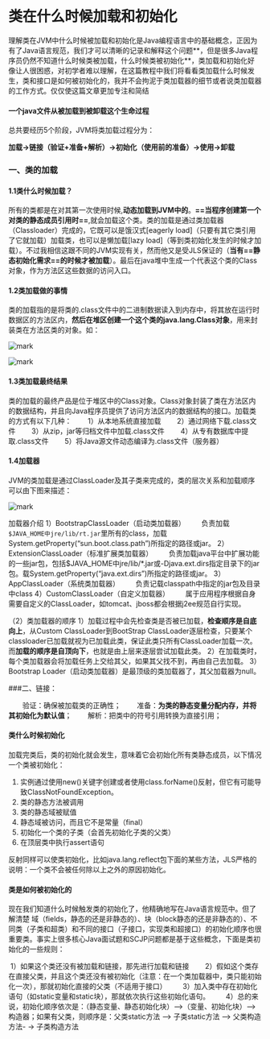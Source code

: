 # 类在什么时候加载和初始化

​	理解类在JVM中什么时候被加载和初始化是Java编程语言中的基础概念，正因为有了Java语言规范，我们才可以清晰的记录和解释这个问题**，但是很多Java程序员仍然不知道什么时候类被加载，什么时候类被初始化**，类加载和初始化好像让人很困惑，对初学者难以理解，在这篇教程中我们将看看类加载什么时候发生，类和接口是如何被初始化的，我并不会拘泥于类加载器的细节或者说类加载器的工作方式。仅仅使这篇文章更加专注和简结

#### 一个java文件从被加载到被卸载这个生命过程

总共要经历5个阶段，JVM将类加载过程分为：

**加载->链接（验证+准备+解析）->初始化（使用前的准备）->使用->卸载** 

### 一、类的加载

#### 1.1类什么时候加载？

​	所有的类都是在对其第一次使用时候,**动态加载到JVM中的**。**==当程序创建第一个对类的静态成员引用时==**,就会加载这个类。类的加载是通过类加载器（Classloader）完成的，它既可以是饿汉式[eagerly load]（只要有其它类引用了它就加载）加载类，也可以是懒加载[lazy load]（等到类初始化发生的时候才加载）。不过我相信这跟不同的JVM实现有关，然而他又是受JLS保证的（**当有==静态初始化需求==的时候才被加载**）。最后在java堆中生成一个代表这个类的Class对象，作为方法区这些数据的访问入口。

#### 1.2类加载做的事情

​	类的加载指的是将类的.class文件中的二进制数据读入到内存中，将其放在运行时数据区的方法区内，**然后在堆区创建一个这个类的java.lang.Class对象**，用来封装类在方法区类的对象。如： 

![mark](http://ozxf77u6w.bkt.clouddn.com/blog/180512/a1abKmejak.png?imageslim)

![mark](http://ozxf77u6w.bkt.clouddn.com/blog/180512/am802L0i3a.png?imageslim)

#### 1.3类加载最终结果

类的加载的最终产品是位于堆区中的Class对象。Class对象封装了类在方法区内的数据结构，并且向Java程序员提供了访问方法区内的数据结构的接口。加载类的方式有以下几种： 
　　1）从本地系统直接加载 
　　2）通过网络下载.class文件 
　　3）从zip，jar等归档文件中加载.class文件 
　　4）从专有数据库中提取.class文件 
　　5）将Java源文件动态编译为.class文件（服务器）

#### 1.4加载器

JVM的类加载是通过ClassLoader及其子类来完成的，类的层次关系和加载顺序可以由下图来描述：

![mark](http://ozxf77u6w.bkt.clouddn.com/blog/180512/HL02d2jj69.png?imageslim)

加载器介绍 
1）BootstrapClassLoader（启动类加载器） 
　　负责加载`$JAVA_HOME中jre/lib/rt.jar`里所有的class，加载System.getProperty(“sun.boot.class.path”)所指定的路径或jar。 
2）ExtensionClassLoader（标准扩展类加载器） 
　　负责加载java平台中扩展功能的一些jar包，包括$JAVA_HOME中jre/lib/*.jar或-Djava.ext.dirs指定目录下的jar包。载System.getProperty(“java.ext.dirs”)所指定的路径或jar。 
3）AppClassLoader（系统类加载器） 
　　负责记载classpath中指定的jar包及目录中class 
4）CustomClassLoader（自定义加载器） 
　　属于应用程序根据自身需要自定义的ClassLoader，如tomcat、jboss都会根据j2ee规范自行实现。

（2）类加载器的顺序 
1）加载过程中会先检查类是否被已加载，**检查顺序是自底向上**，从Custom ClassLoader到BootStrap ClassLoader逐层检查，只要某个classloader已加载就视为已加载此类，保证此类只所有ClassLoader加载一次。而**加载的顺序是自顶向下**，也就是由上层来逐层尝试加载此类。 
2）在加载类时，每个类加载器会将加载任务上交给其父，如果其父找不到，再由自己去加载。 
3）Bootstrap Loader（启动类加载器）是最顶级的类加载器了，其父加载器为null。

###二、链接： 

　　验证：确保被加载类的正确性； 
　　准备：**为类的静态变量分配内存，并将其初始化为默认值**； 
　　解析：把类中的符号引用转换为直接引用； 

#### 类什么时候初始化

加载完类后，类的初始化就会发生，意味着它会初始化所有类静态成员，以下情况一个类被初始化：

1. 实例通过使用new()关键字创建或者使用class.forName()反射，但它有可能导致ClassNotFoundException。
2. 类的静态方法被调用
3. 类的静态域被赋值
4. 静态域被访问，而且它不是常量（final）
5. 初始化一个类的子类（会首先初始化子类的父类）
6. 在顶层类中执行assert语句

反射同样可以使类初始化，比如java.lang.reflect包下面的某些方法，JLS严格的说明：一个类不会被任何除以上之外的原因初始化。

#### 类是如何被初始化的

现在我们知道什么时候触发类的初始化了，他精确地写在Java语言规范中。但了解清楚 域（fields，静态的还是非静态的）、块（block静态的还是非静态的）、不同类（子类和超类）和不同的接口（子接口，实现类和超接口）的初始化顺序也很重要类。事实上很多核心Java面试题和SCJP问题都是基于这些概念，下面是类初始化的一些规则：

​	1）如果这个类还没有被加载和链接，那先进行加载和链接 
　　2）假如这个类存在直接父类，并且这个类还没有被初始化（注意：在一个类加载器中，类只能初始化一次），那就初始化直接的父类（不适用于接口） 
　　3）加入类中存在初始化语句（如static变量和static块），那就依次执行这些初始化语句。 
　　4）总的来说，初始化顺序依次是：（静态变量、静态初始化块）–>（变量、初始化块）–> 构造器；如果有父类，则顺序是：父类static方法 –> 子类static方法 –> 父类构造方法- -> 子类构造方法 

